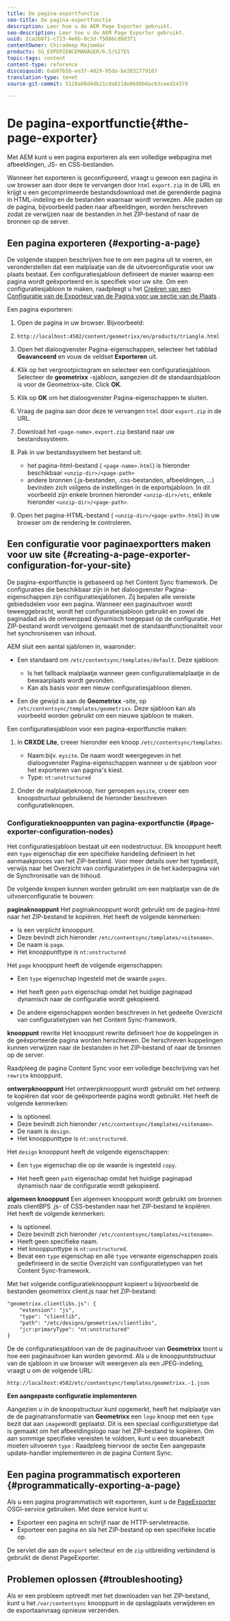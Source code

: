 ```yaml
---
title: De pagina-exportfunctie
seo-title: De pagina-exportfunctie
description: Leer hoe u de AEM Page Exporter gebruikt.
seo-description: Leer hoe u de AEM Page Exporter gebruikt.
uuid: 2ca2b8f1-c723-4e6b-8c3d-f5886cd0d3f1
contentOwner: Chiradeep Majumdar
products: SG_EXPERIENCEMANAGER/6.5/SITES
topic-tags: content
content-type: reference
discoiquuid: 6ab07b5b-ee37-4029-95da-be2031779107
translation-type: tm+mt
source-git-commit: 5128a08d4db21cda821de0698b0ac63ceed24379

---
```



# De pagina-exportfunctie{#the-page-exporter}

Met AEM kunt u een pagina exporteren als een volledige webpagina met afbeeldingen, JS- en CSS-bestanden.

Wanneer het exporteren is geconfigureerd, vraagt u gewoon een pagina in uw browser aan door deze te vervangen door `html` `export.zip` in de URL en krijgt u een gecomprimeerde bestandsdownload met de gerenderde pagina in HTML-indeling en de bestanden waarnaar wordt verwezen. Alle paden op de pagina, bijvoorbeeld paden naar afbeeldingen, worden herschreven zodat ze verwijzen naar de bestanden in het ZIP-bestand of naar de bronnen op de server.

## Een pagina exporteren {#exporting-a-page}

De volgende stappen beschrijven hoe te om een pagina uit te voeren, en veronderstellen dat een malplaatje van de de uitvoerconfiguratie voor uw plaats bestaat. Een configuratiesjabloon definieert de manier waarop een pagina wordt geëxporteerd en is specifiek voor uw site. Om een configuratiesjabloon te maken, raadpleegt u het [Creëren van een Configuratie van de Exporteur van de Pagina voor uw sectie van de Plaats](#creating-a-page-exporter-configuration-for-your-site) .

Een pagina exporteren:

1. Open de pagina in uw browser. Bijvoorbeeld:
1. `http://localhost:4502/content/geometrixx/en/products/triangle.html`
1. Open het dialoogvenster Pagina-eigenschappen, selecteer het tabblad **Geavanceerd** en vouw de veldset **Exporteren** uit.

1. Klik op het vergrootpictogram en selecteer een configuratiesjabloon. Selecteer de **geometrixx** -sjabloon, aangezien dit de standaardsjabloon is voor de Geometrixx-site. Click **OK**.

1. Klik op **OK** om het dialoogvenster Pagina-eigenschappen te sluiten.
1. Vraag de pagina aan door deze te vervangen `html` door `export.zip` in de URL.

1. Download het `<page-name>.export.zip` bestand naar uw bestandssysteem.

1. Pak in uw bestandssysteem het bestand uit:

   * het pagina-html-bestand ( `<page-name>.html`) is hieronder beschikbaar `<unzip-dir>/<page-path>`
   * andere bronnen (.js-bestanden, .css-bestanden, afbeeldingen, ...) bevinden zich volgens de instellingen in de exportsjabloon. In dit voorbeeld zijn enkele bronnen hieronder `<unzip-dir>/etc`, enkele hieronder `<unzip-dir>/<page-path>`.

1. Open het pagina-HTML-bestand ( `<unzip-dir>/<page-path>.html`) in uw browser om de rendering te controleren.

## Een configuratie voor paginaexportters maken voor uw site {#creating-a-page-exporter-configuration-for-your-site}

De pagina-exportfunctie is gebaseerd op het Content Sync framework. De configuraties die beschikbaar zijn in het dialoogvenster Pagina-eigenschappen zijn configuratiesjablonen. Zij bepalen alle vereiste gebiedsdelen voor een pagina. Wanneer een paginauitvoer wordt teweeggebracht, wordt het configuratiesjabloon gebruikt en zowel de paginadad als de ontwerppad dynamisch toegepast op de configuratie. Het ZIP-bestand wordt vervolgens gemaakt met de standaardfunctionaliteit voor het synchroniseren van inhoud.

AEM sluit een aantal sjablonen in, waaronder:

* Een standaard om `/etc/contentsync/templates/default`. Deze sjabloon:

   * Is het fallback malplaatje wanneer geen configuratiemalplaatje in de bewaarplaats wordt gevonden.
   * Kan als basis voor een nieuw configuratiesjabloon dienen.

* Een die gewijd is aan de **Geometrixx** -site, op `/etc/contentsync/templates/geometrixx`. Deze sjabloon kan als voorbeeld worden gebruikt om een nieuwe sjabloon te maken.

Een configuratiesjabloon voor een pagina-exportfunctie maken:

1. In **CRXDE Lite**, creeer hieronder een knoop `/etc/contentsync/templates`:

   * Naam:bijv. `mysite`. De naam wordt weergegeven in het dialoogvenster Pagina-eigenschappen wanneer u de sjabloon voor het exporteren van pagina&#39;s kiest.
   * Type: `nt:unstructured`

1. Onder de malplaatjeknoop, hier geroepen `mysite`, creeer een knoopstructuur gebruikend de hieronder beschreven configuratieknopen.

### Configuratieknooppunten van pagina-exportfunctie {#page-exporter-configuration-nodes}

Het configuratiesjabloon bestaat uit een nodestructuur. Elk knooppunt heeft een `type` eigenschap die een specifieke handeling definieert in het aanmaakproces van het ZIP-bestand. Voor meer details over het typebezit, verwijs naar het Overzicht van configuratietypes in de het kaderpagina van de Synchronisatie van de Inhoud.

De volgende knopen kunnen worden gebruikt om een malplaatje van de de uitvoerconfiguratie te bouwen:

**paginaknooppunt** Het paginaknooppunt wordt gebruikt om de pagina-html naar het ZIP-bestand te kopiëren. Het heeft de volgende kenmerken:

* Is een verplicht knooppunt.
* Deze bevindt zich hieronder `/etc/contentsync/templates/<sitename>`.
* De naam is `page`.
* Het knooppunttype is `nt:unstructured`

Het `page` knooppunt heeft de volgende eigenschappen:

* Een `type` eigenschap ingesteld met de waarde `pages`.

* Het heeft geen `path` eigenschap omdat het huidige paginapad dynamisch naar de configuratie wordt gekopieerd.

* De andere eigenschappen worden beschreven in het gedeelte Overzicht van configuratietypen van het Content Sync-framework.

**knooppunt** rewrite Het knooppunt rewrite definieert hoe de koppelingen in de geëxporteerde pagina worden herschreven. De herschreven koppelingen kunnen verwijzen naar de bestanden in het ZIP-bestand of naar de bronnen op de server.

Raadpleeg de pagina Content Sync voor een volledige beschrijving van het `rewrite` knooppunt.

**ontwerpknooppunt** Het ontwerpknooppunt wordt gebruikt om het ontwerp te kopiëren dat voor de geëxporteerde pagina wordt gebruikt. Het heeft de volgende kenmerken:

* Is optioneel.
* Deze bevindt zich hieronder `/etc/contentsync/templates/<sitename>`.
* De naam is `design`.
* Het knooppunttype is `nt:unstructured`.

Het `design` knooppunt heeft de volgende eigenschappen:

* Een `type` eigenschap die op de waarde is ingesteld `copy`.

* Het heeft geen `path` eigenschap omdat het huidige paginapad dynamisch naar de configuratie wordt gekopieerd.

**algemeen knooppunt** Een algemeen knooppunt wordt gebruikt om bronnen zoals clientBPS .js- of CSS-bestanden naar het ZIP-bestand te kopiëren. Het heeft de volgende kenmerken:

* Is optioneel.
* Deze bevindt zich hieronder `/etc/contentsync/templates/<sitename>`.
* Heeft geen specifieke naam.
* Het knooppunttype is `nt:unstructured`.
* Bevat een `type` eigenschap en alle `type` verwante eigenschappen zoals gedefinieerd in de sectie Overzicht van configuratietypen van het Content Sync-framework.

Met het volgende configuratieknooppunt kopieert u bijvoorbeeld de bestanden geometrixx client.js naar het ZIP-bestand:

```xml
"geometrixx.clientlibs.js": {
    "extension": "js",
    "type": "clientlib",
    "path": "/etc/designs/geometrixx/clientlibs",
    "jcr:primaryType": "nt:unstructured"
}
```

De de configuratiesjabloon van de de paginauitvoer van **Geometrixx** toont u hoe een paginauitvoer kan worden gevormd. Als u de knooppuntstructuur van de sjabloon in uw browser wilt weergeven als een JPEG-indeling, vraagt u om de volgende URL:

`http://localhost:4502/etc/contentsync/templates/geometrixx.-1.json`

**Een aangepaste configuratie implementeren**

Aangezien u in de knoopstructuur kunt opgemerkt, heeft het malplaatje van de de paginatransformatie van **Geometrixx** een `logo` knoop met een `type` bezit dat aan `image`wordt geplaatst. Dit is een speciaal configuratietype dat is gemaakt om het afbeeldingslogo naar het ZIP-bestand te kopiëren. Om aan sommige specifieke vereisten te voldoen, kunt u een douanebezit moeten uitvoeren `type` : Raadpleeg hiervoor de sectie Een aangepaste update-handler implementeren in de pagina Content Sync.

## Een pagina programmatisch exporteren {#programmatically-exporting-a-page}

Als u een pagina programmatisch wilt exporteren, kunt u de [PageExporter](https://helpx.adobe.com/experience-manager/6-5/sites/developing/using/reference-materials/javadoc/index.html?com/day/cq/wcm/contentsync/PageExporter.html) OSGI-service gebruiken. Met deze service kunt u:

* Exporteer een pagina en schrijf naar de HTTP-servletreactie.
* Exporteer een pagina en sla het ZIP-bestand op een specifieke locatie op.

De servlet die aan de `export` selecteur en de `zip` uitbreiding verbindend is gebruikt de dienst PageExporter.

## Problemen oplossen {#troubleshooting}

Als er een probleem optreedt met het downloaden van het ZIP-bestand, kunt u het `/var/contentsync` knooppunt in de opslagplaats verwijderen en de exportaanvraag opnieuw verzenden.

